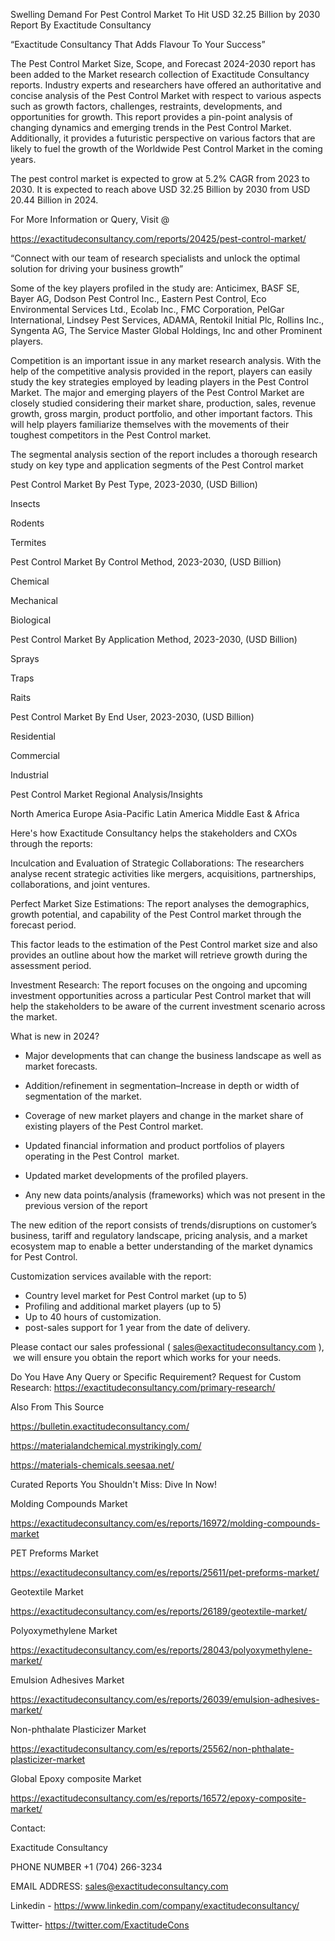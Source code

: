 Swelling Demand For Pest Control Market To Hit USD 32.25 Billion by 2030 Report By Exactitude Consultancy

“Exactitude Consultancy That Adds Flavour To Your Success”

The Pest Control Market Size, Scope, and Forecast 2024-2030 report has been added to the Market research collection of Exactitude Consultancy reports. Industry experts and researchers have offered an authoritative and concise analysis of the Pest Control Market with respect to various aspects such as growth factors, challenges, restraints, developments, and opportunities for growth. This report provides a pin-point analysis of changing dynamics and emerging trends in the Pest Control Market. Additionally, it provides a futuristic perspective on various factors that are likely to fuel the growth of the Worldwide Pest Control Market in the coming years.

The pest control market is expected to grow at 5.2% CAGR from 2023 to 2030. It is expected to reach above USD 32.25 Billion by 2030 from USD 20.44 Billion in 2024.

For More Information or Query, Visit @

https://exactitudeconsultancy.com/reports/20425/pest-control-market/

“Connect with our team of research specialists and unlock the optimal solution for driving your business growth”

Some of the key players profiled in the study are: Anticimex, BASF SE, Bayer AG, Dodson Pest Control Inc., Eastern Pest Control, Eco Environmental Services Ltd., Ecolab Inc., FMC Corporation, PelGar International, Lindsey Pest Services, ADAMA, Rentokil Initial Plc, Rollins Inc., Syngenta AG, The Service Master Global Holdings, Inc and other Prominent players.

Competition is an important issue in any market research analysis. With the help of the competitive analysis provided in the report, players can easily study the key strategies employed by leading players in the Pest Control Market. The major and emerging players of the Pest Control Market are closely studied considering their market share, production, sales, revenue growth, gross margin, product portfolio, and other important factors. This will help players familiarize themselves with the movements of their toughest competitors in the Pest Control market.

The segmental analysis section of the report includes a thorough research study on key type and application segments of the Pest Control market

Pest Control Market By Pest Type, 2023-2030, (USD Billion)

Insects

Rodents

Termites

Pest Control Market By Control Method, 2023-2030, (USD Billion)

Chemical

Mechanical

Biological

Pest Control Market By Application Method, 2023-2030, (USD Billion)

Sprays

Traps

Raits

Pest Control Market By End User, 2023-2030, (USD Billion)

Residential

Commercial

Industrial

Pest Control Market Regional Analysis/Insights

North America
Europe
Asia-Pacific
Latin America
Middle East & Africa

Here's how Exactitude Consultancy helps the stakeholders and CXOs through the reports:

Inculcation and Evaluation of Strategic Collaborations: The researchers analyse recent strategic activities like mergers, acquisitions, partnerships, collaborations, and joint ventures.

Perfect Market Size Estimations: The report analyses the demographics, growth potential, and capability of the Pest Control market through the forecast period.

This factor leads to the estimation of the Pest Control market size and also provides an outline about how the market will retrieve growth during the assessment period.

Investment Research: The report focuses on the ongoing and upcoming investment opportunities across a particular Pest Control market that will help the stakeholders to be aware of the current investment scenario across the market.

What is new in 2024?

- Major developments that can change the business landscape as well as market forecasts.

- Addition/refinement in segmentation–Increase in depth or width of segmentation of the market.

- Coverage of new market players and change in the market share of existing players of the Pest Control market.

- Updated financial information and product portfolios of players operating in the Pest Control  market.

- Updated market developments of the profiled players.

- Any new data points/analysis (frameworks) which was not present in the previous version of the report

The new edition of the report consists of trends/disruptions on customer’s business, tariff and regulatory landscape, pricing analysis, and a market ecosystem map to enable a better understanding of the market dynamics for Pest Control.

Customization services available with the report:

- Country level market for Pest Control market (up to 5)
- Profiling and additional market players (up to 5)
- Up to 40 hours of customization.
- post-sales support for 1 year from the date of delivery.

Please contact our sales professional ( sales@exactitudeconsultancy.com ),  we will ensure you obtain the report which works for your needs.

Do You Have Any Query or Specific Requirement? Request for Custom Research: https://exactitudeconsultancy.com/primary-research/

Also From This Source

https://bulletin.exactitudeconsultancy.com/

https://materialandchemical.mystrikingly.com/

https://materials-chemicals.seesaa.net/

Curated Reports You Shouldn't Miss: Dive In Now!

Molding Compounds Market

https://exactitudeconsultancy.com/es/reports/16972/molding-compounds-market

PET Preforms Market

https://exactitudeconsultancy.com/es/reports/25611/pet-preforms-market/

Geotextile Market

https://exactitudeconsultancy.com/es/reports/26189/geotextile-market/

Polyoxymethylene Market

https://exactitudeconsultancy.com/es/reports/28043/polyoxymethylene-market/

Emulsion Adhesives Market

https://exactitudeconsultancy.com/es/reports/26039/emulsion-adhesives-market/

Non-phthalate Plasticizer Market

https://exactitudeconsultancy.com/es/reports/25562/non-phthalate-plasticizer-market

Global Epoxy composite Market

https://exactitudeconsultancy.com/es/reports/16572/epoxy-composite-market/

Contact:

Exactitude Consultancy

PHONE NUMBER +1 (704) 266-3234

EMAIL ADDRESS: sales@exactitudeconsultancy.com

Linkedin - https://www.linkedin.com/company/exactitudeconsultancy/

Twitter- https://twitter.com/ExactitudeCons





